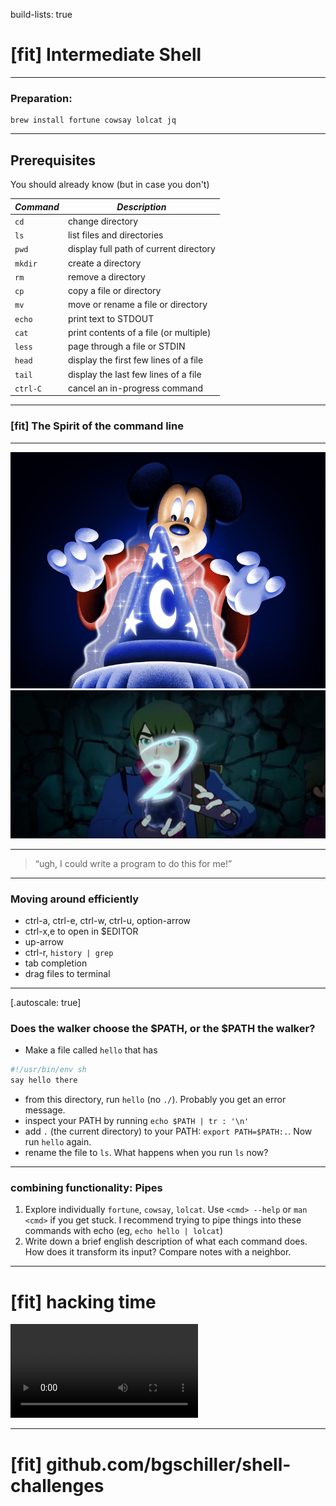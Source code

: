 build-lists: true

# [fit] Intermediate Shell

---

### Preparation:

```
brew install fortune cowsay lolcat jq
```
---

## Prerequisites

You should already know (but in case you don't)


| *Command* | *Description*              |
|-----------|----------------------------|
| `cd`      | change directory           |
| `ls`      | list files and directories |
| `pwd`     | display full path of current directory |
| `mkdir`   | create a directory         |
| `rm`      | remove a directory         |
| `cp`      | copy a file or directory   |
| `mv`      | move or rename a file or directory |
| `echo`    | print text to STDOUT       |
| `cat`     | print contents of a file (or multiple) |
| `less`    | page through a file or STDIN |
| `head`    | display the first few lines of a file |
| `tail`    | display the last few lines of a file |
| `ctrl-C`  | cancel an in-progress command |


---

### [fit] The Spirit of the command line

---

![](./images/sorcerer-mickey-final-dribbble_2x.png)
![](./images/the-dragon-prince-season-1-26258-1200.jpg)

---

> “ugh, I could write a program to do this for me!”

---

### Moving around efficiently

- ctrl-a, ctrl-e, ctrl-w, ctrl-u, option-arrow
- ctrl-x,e to open in $EDITOR
- up-arrow
- ctrl-r, `history | grep`
- tab completion
- drag files to terminal

---
[.autoscale: true]
### Does the walker choose the $PATH, or the $PATH the walker?

- Make a file called `hello` that has

```bash
#!/usr/bin/env sh
say hello there
```

- from this directory, run `hello` (no `./`). Probably you get an error message.
- inspect your PATH by running `echo $PATH | tr : '\n'`
- add `.` (the current directory) to your PATH: `export PATH=$PATH:.`. Now run `hello` again.
- rename the file to `ls`. What happens when you run `ls` now?

---

### combining functionality: Pipes

1. Explore individually `fortune`, `cowsay`, `lolcat`. Use `<cmd> --help` or `man <cmd>` if you get stuck. I recommend trying to pipe things into these commands with echo (eg, `echo hello | lolcat`)
2. Write down a brief english description of what each command does. How does it transform its input? Compare notes with a neighbor.

---

# [fit] hacking time
![autoplay loop](./images/hack-time.mp4)

---

# [fit] github.com/bgschiller/shell-challenges